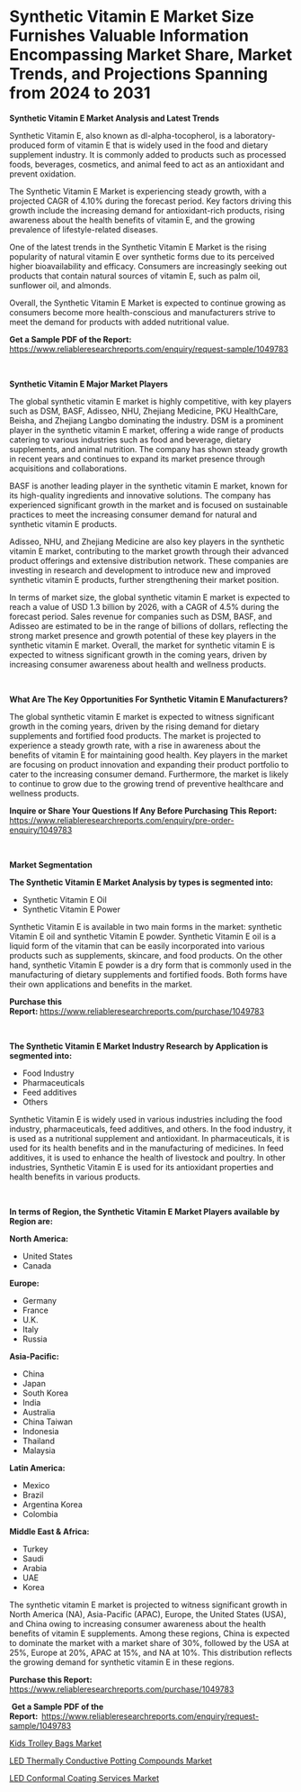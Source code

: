 <p><h1>Synthetic Vitamin E Market Size Furnishes Valuable Information Encompassing Market Share, Market Trends, and Projections Spanning from 2024 to 2031</h1></p><p><strong>Synthetic Vitamin E Market Analysis and Latest Trends</strong></p>
<p><p>Synthetic Vitamin E, also known as dl-alpha-tocopherol, is a laboratory-produced form of vitamin E that is widely used in the food and dietary supplement industry. It is commonly added to products such as processed foods, beverages, cosmetics, and animal feed to act as an antioxidant and prevent oxidation.</p><p>The Synthetic Vitamin E Market is experiencing steady growth, with a projected CAGR of 4.10% during the forecast period. Key factors driving this growth include the increasing demand for antioxidant-rich products, rising awareness about the health benefits of vitamin E, and the growing prevalence of lifestyle-related diseases.</p><p>One of the latest trends in the Synthetic Vitamin E Market is the rising popularity of natural vitamin E over synthetic forms due to its perceived higher bioavailability and efficacy. Consumers are increasingly seeking out products that contain natural sources of vitamin E, such as palm oil, sunflower oil, and almonds.</p><p>Overall, the Synthetic Vitamin E Market is expected to continue growing as consumers become more health-conscious and manufacturers strive to meet the demand for products with added nutritional value.</p></p>
<p><strong>Get a Sample PDF of the Report:&nbsp;</strong> <a href="https://www.reliableresearchreports.com/enquiry/request-sample/1049783">https://www.reliableresearchreports.com/enquiry/request-sample/1049783</a></p>
<p>&nbsp;</p>
<p><strong>Synthetic Vitamin E Major Market Players</strong></p>
<p><p>The global synthetic vitamin E market is highly competitive, with key players such as DSM, BASF, Adisseo, NHU, Zhejiang Medicine, PKU HealthCare, Beisha, and Zhejiang Langbo dominating the industry. DSM is a prominent player in the synthetic vitamin E market, offering a wide range of products catering to various industries such as food and beverage, dietary supplements, and animal nutrition. The company has shown steady growth in recent years and continues to expand its market presence through acquisitions and collaborations.</p><p>BASF is another leading player in the synthetic vitamin E market, known for its high-quality ingredients and innovative solutions. The company has experienced significant growth in the market and is focused on sustainable practices to meet the increasing consumer demand for natural and synthetic vitamin E products.</p><p>Adisseo, NHU, and Zhejiang Medicine are also key players in the synthetic vitamin E market, contributing to the market growth through their advanced product offerings and extensive distribution network. These companies are investing in research and development to introduce new and improved synthetic vitamin E products, further strengthening their market position.</p><p>In terms of market size, the global synthetic vitamin E market is expected to reach a value of USD 1.3 billion by 2026, with a CAGR of 4.5% during the forecast period. Sales revenue for companies such as DSM, BASF, and Adisseo are estimated to be in the range of billions of dollars, reflecting the strong market presence and growth potential of these key players in the synthetic vitamin E market. Overall, the market for synthetic vitamin E is expected to witness significant growth in the coming years, driven by increasing consumer awareness about health and wellness products.</p></p>
<p>&nbsp;</p>
<p><strong>What Are The Key Opportunities For Synthetic Vitamin E Manufacturers?</strong></p>
<p><p>The global synthetic vitamin E market is expected to witness significant growth in the coming years, driven by the rising demand for dietary supplements and fortified food products. The market is projected to experience a steady growth rate, with a rise in awareness about the benefits of vitamin E for maintaining good health. Key players in the market are focusing on product innovation and expanding their product portfolio to cater to the increasing consumer demand. Furthermore, the market is likely to continue to grow due to the growing trend of preventive healthcare and wellness products.</p></p>
<p><strong>Inquire or Share Your Questions If Any Before Purchasing This Report:</strong> <a href="https://www.reliableresearchreports.com/enquiry/pre-order-enquiry/1049783">https://www.reliableresearchreports.com/enquiry/pre-order-enquiry/1049783</a></p>
<p>&nbsp;</p>
<p><strong>Market Segmentation</strong></p>
<p><strong>The Synthetic Vitamin E Market Analysis by types is segmented into:</strong></p>
<p><ul><li>Synthetic Vitamin E Oil</li><li>Synthetic Vitamin E Power</li></ul></p>
<p><p>Synthetic Vitamin E is available in two main forms in the market: synthetic Vitamin E oil and synthetic Vitamin E powder. Synthetic Vitamin E oil is a liquid form of the vitamin that can be easily incorporated into various products such as supplements, skincare, and food products. On the other hand, synthetic Vitamin E powder is a dry form that is commonly used in the manufacturing of dietary supplements and fortified foods. Both forms have their own applications and benefits in the market.</p></p>
<p><strong>Purchase this Report:&nbsp;</strong><a href="https://www.reliableresearchreports.com/purchase/1049783">https://www.reliableresearchreports.com/purchase/1049783</a></p>
<p>&nbsp;</p>
<p><strong>The Synthetic Vitamin E Market Industry Research by Application is segmented into:</strong></p>
<p><ul><li>Food Industry</li><li>Pharmaceuticals</li><li>Feed additives</li><li>Others</li></ul></p>
<p><p>Synthetic Vitamin E is widely used in various industries including the food industry, pharmaceuticals, feed additives, and others. In the food industry, it is used as a nutritional supplement and antioxidant. In pharmaceuticals, it is used for its health benefits and in the manufacturing of medicines. In feed additives, it is used to enhance the health of livestock and poultry. In other industries, Synthetic Vitamin E is used for its antioxidant properties and health benefits in various products.</p></p>
<p>&nbsp;</p>
<p><strong>In terms of Region, the Synthetic Vitamin E Market Players available by Region are:</strong></p>
<p>
    <p> <strong> North America: </strong>
        <ul>
            <li>United States</li>
            <li>Canada</li>
        </ul>
        </p> 
    <p> <strong> Europe: </strong>
        <ul>
            <li>Germany</li>
            <li>France</li>
            <li>U.K.</li>
            <li>Italy</li>
            <li>Russia</li>
        </ul>
        </p> 
    <p> <strong> Asia-Pacific: </strong>
        <ul>
            <li>China</li>
            <li>Japan</li>
            <li>South Korea</li>
            <li>India</li>
            <li>Australia</li>
            <li>China Taiwan</li>
            <li>Indonesia</li>
            <li>Thailand</li>
            <li>Malaysia</li>
        </ul>
        </p> 
    <p> <strong> Latin America: </strong>
        <ul>
            <li>Mexico</li>
            <li>Brazil</li>
            <li>Argentina Korea</li>
            <li>Colombia</li>
        </ul>
        </p> 
    <p> <strong> Middle East & Africa: </strong>
        <ul>
            <li>Turkey</li>
            <li>Saudi</li>
            <li>Arabia</li>
            <li>UAE</li>
            <li>Korea</li>
        </ul>
    </p>
    </p>
<p><p>The synthetic vitamin E market is projected to witness significant growth in North America (NA), Asia-Pacific (APAC), Europe, the United States (USA), and China owing to increasing consumer awareness about the health benefits of vitamin E supplements. Among these regions, China is expected to dominate the market with a market share of 30%, followed by the USA at 25%, Europe at 20%, APAC at 15%, and NA at 10%. This distribution reflects the growing demand for synthetic vitamin E in these regions.</p></p>
<p><strong>Purchase this Report: </strong><a href="https://www.reliableresearchreports.com/purchase/1049783">https://www.reliableresearchreports.com/purchase/1049783</a></p>
<p>&nbsp;<strong>Get a Sample PDF of the Report:&nbsp;&nbsp;</strong><a href="https://www.reliableresearchreports.com/enquiry/request-sample/1049783">https://www.reliableresearchreports.com/enquiry/request-sample/1049783</a></p>
<p><strong></strong></p>
<p><p><a href="https://view.publitas.com/reportprime-1/kids-trolley-bags-market-provides-detailed-segmentation-of-this-market-based-on-type-application-and-region-and-forecast-for-the-period-from-2023-2030/">Kids Trolley Bags Market</a></p><p><a href="https://view.publitas.com/reportprime-1/led-thermally-conductive-potting-compounds-market-research-report-reveals-the-latest-trends-and-opportunities-of-this-market-for-period-from-2023-2030/">LED Thermally Conductive Potting Compounds Market</a></p><p><a href="https://view.publitas.com/reportprime-1/global-led-conformal-coating-services-market-size-and-market-trends-insights-and-projections-from-2023-to-2030/">LED Conformal Coating Services Market</a></p></p>